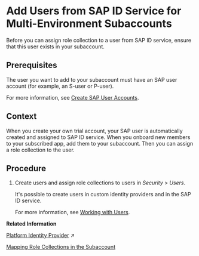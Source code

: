 <!-- loio760ab77e5afd4c15ae70ec7ff59e02ef -->

# Add Users from SAP ID Service for Multi-Environment Subaccounts

Before you can assign role collection to a user from SAP ID service, ensure that this user exists in your subaccount.



<a name="loio760ab77e5afd4c15ae70ec7ff59e02ef__prereq_mvk_fdf_bhb"/>

## Prerequisites

The user you want to add to your subaccount must have an SAP user account \(for example, an S-user or P-user\).

For more information, see [Create SAP User Accounts](create-sap-user-accounts-ebe42f6.md).



## Context

When you create your own trial account, your SAP user is automatically created and assigned to SAP ID service. When you onboard new members to your subscribed app, add them to your subaccount. Then you can assign a role collection to the user.



<a name="loio760ab77e5afd4c15ae70ec7ff59e02ef__steps_unm_1rf_bhb"/>

## Procedure

1.  Create users and assign role collections to users in *Security* \> *Users*.

    It's possible to create users in custom identity providers and in the SAP ID service.

    For more information, see [Working with Users](working-with-users-2c91f88.md).


**Related Information**  


[Platform Identity Provider](https://help.sap.com/viewer/663f91a6573b49ae9fa5f0007abb4d18/Internal/en-US/80edbe70b8f3478d8a59c21a91a47aa6.html "The platform identity provider is the user base for access to your SAP BTP subaccount in the Neo environment. The default user base is provided by SAP ID Service. You can switch to an Identity Authentication tenant if you want to use a custom user base.") :arrow_upper_right:

[Mapping Role Collections in the Subaccount](mapping-role-collections-in-the-subaccount-9e1bf57.md "You have arranged roles in role collections, and now want to assign or map these role collections to business users.")

